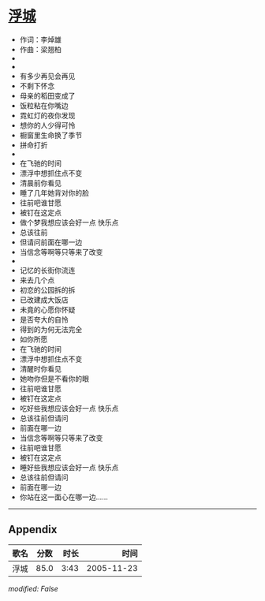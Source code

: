# [浮城](https://music.163.com/song?id=66155)

* 作词：李焯雄
* 作曲：梁翘柏
*
*
* 有多少再见会再见
* 不剩下怀念
* 母亲的稻田变成了
* 饭粒粘在你嘴边
* 霓虹灯的夜你发现
* 想你的人少得可怜
* 橱窗里生命换了季节
* 拼命打折
* 
* 在飞驰的时间
* 漂浮中想抓住点不变
* 清晨前你看见
* 睡了几年她背对你的脸
* 往前吧谁甘愿
* 被钉在这定点
* 做个梦我想应该会好一点 快乐点
* 总该往前
* 但请问前面在哪一边
* 当信念等啊等只等来了改变
* 
* 记忆的长街你流连
* 来去几个点
* 初恋的公园拆的拆
* 已改建成大饭店
* 未竟的心愿你怀疑
* 是否夸大的自怜
* 得到的为何无法完全
* 如你所愿
* 在飞驰的时间
* 漂浮中想抓住点不变
* 清醒时你看见
* 她吻你但是不看你的眼
* 往前吧谁甘愿
* 被钉在这定点
* 吃好些我想应该会好一点 快乐点
* 总该往前但请问
* 前面在哪一边
* 当信念等啊等只等来了改变
* 往前吧谁甘愿
* 被钉在这定点
* 睡好些我想应该会好一点 快乐点
* 总该往前但请问
* 前面在哪一边
* 你站在这一面心在哪一边......


---

## Appendix

|歌名|分数|时长|时间|
|:---|:---:|---:|---:|
|浮城|85.0|3:43|2005-11-23

*modified: False*